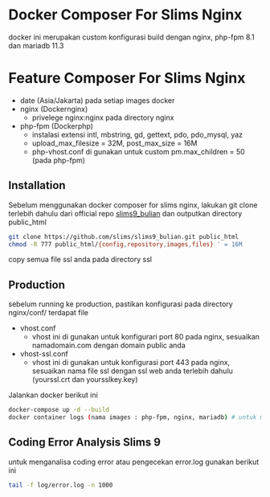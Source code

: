 # Docker Composer For Slims Nginx
docker ini merupakan custom konfigurasi build dengan nginx, php-fpm 8.1 dan mariadb 11.3

# Feature Composer For Slims Nginx
- date (Asia/Jakarta) pada setiap images docker
- nginx (Dockernginx)
  - privelege nginx:nginx pada directory nginx
- php-fpm (Dockerphp)
  - instalasi extensi intl, mbstring, gd, gettext, pdo, pdo_mysql, yaz
  - upload_max_filesize = 32M, post_max_size = 16M
  - php-vhost.conf di gunakan untuk custom pm.max_children = 50 (pada php-fpm)

## Installation
Sebelum menggunakan docker composer for slims nginx, lakukan git clone terlebih dahulu dari official repo [slims9_bulian](https://github.com/slims/slims9_bulian/) dan outputkan directory public_html
```sh
git clone https://github.com/slims/slims9_bulian.git public_html
chmod -R 777 public_html/{config,repository,images,files} ' = 16M
```
copy semua file ssl anda pada directory ssl

## Production
sebelum running ke production, pastikan konfigurasi pada directory nginx/conf/ terdapat file 
 - vhost.conf
   - vhost ini di gunakan untuk konfigurari port 80 pada nginx, sesuaikan namadomain.com dengan domain public anda
 - vhost-ssl.conf
   - vhost ini di gunakan untuk konfigurasi port 443 pada nginx, sesuaikan nama file ssl dengan ssl web anda terlebih dahulu (yourssl.crt dan yoursslkey.key)

Jalankan docker berikut ini
```sh
docker-compose up -d --build
docker container logs (nama images : php-fpm, nginx, mariadb) # untuk melihat error log pada saat running docker
```

## Coding Error Analysis Slims 9
untuk menganalisa coding error atau pengecekan error.log gunakan berikut ini
```sh
tail -f log/error.log -n 1000
```
